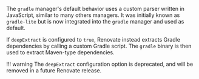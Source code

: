 The `gradle` manager's default behavior uses a custom parser written in JavaScript, similar to many others managers.
It was initially known as `gradle-lite` but is now integrated into the `gradle` manager and used as default.

If `deepExtract` is configured to `true`, Renovate instead extracts Gradle dependencies by calling a custom Gradle script.
The `gradle` binary is then used to extract Maven-type dependencies.

<!-- prettier-ignore -->
!!! warning
    The `deepExtract` configuration option is deprecated, and will be removed in a future Renovate release.
